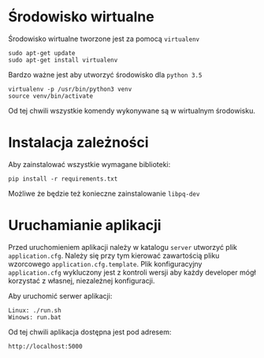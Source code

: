 # Środowisko wirtualne

Środowisko wirtualne tworzone jest za pomocą `virtualenv`
```
sudo apt-get update
sudo apt-get install virtualenv
```

Bardzo ważne jest aby utworzyć środowisko dla `python 3.5`
```
virtualenv -p /usr/bin/python3 venv
source venv/bin/activate
```

Od tej chwili wszystkie komendy wykonywane są w wirtualnym środowisku.

# Instalacja zależności

Aby zainstalować wszystkie wymagane biblioteki:
```
pip install -r requirements.txt
```
Możliwe że będzie też konieczne zainstalowanie `libpq-dev`


# Uruchamianie aplikacji

Przed uruchomieniem aplikacji należy w katalogu `server` utworzyć plik `application.cfg`. Należy się przy tym kierować zawartością pliku wzorcowego `application.cfg.template`. Plik konfiguracyjny `application.cfg` wykluczony jest z kontroli wersji aby każdy developer mógł korzystać z własnej, niezależnej konfiguracji.

Aby uruchomić serwer aplikacji:
```
Linux: ./run.sh
Winows: run.bat
```

Od tej chwili aplikacja dostępna jest pod adresem:
```
http://localhost:5000
```
